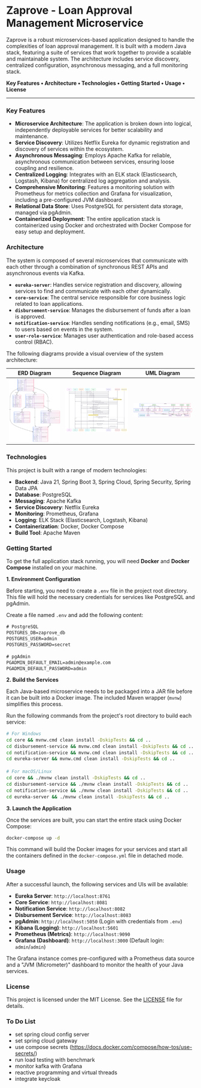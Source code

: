 # Zaprove - Loan Approval Management Microservice

Zaprove is a robust microservices-based application designed to handle the complexities of loan approval management. It is built with a modern Java stack, featuring a suite of services that work together to provide a scalable and maintainable system. The architecture includes service discovery, centralized configuration, asynchronous messaging, and a full monitoring stack.

**Key Features • Architecture • Technologies • Getting Started • Usage • License**

---

### Key Features

*   **Microservice Architecture**: The application is broken down into logical, independently deployable services for better scalability and maintenance.
*   **Service Discovery**: Utilizes Netflix Eureka for dynamic registration and discovery of services within the ecosystem.
*   **Asynchronous Messaging**: Employs Apache Kafka for reliable, asynchronous communication between services, ensuring loose coupling and resilience.
*   **Centralized Logging**: Integrates with an ELK stack (Elasticsearch, Logstash, Kibana) for centralized log aggregation and analysis.
*   **Comprehensive Monitoring**: Features a monitoring solution with Prometheus for metrics collection and Grafana for visualization, including a pre-configured JVM dashboard.
*   **Relational Data Store**: Uses PostgreSQL for persistent data storage, managed via pgAdmin.
*   **Containerized Deployment**: The entire application stack is containerized using Docker and orchestrated with Docker Compose for easy setup and deployment.

### Architecture

The system is composed of several microservices that communicate with each other through a combination of synchronous REST APIs and asynchronous events via Kafka.

*   **`eureka-server`**: Handles service registration and discovery, allowing services to find and communicate with each other dynamically.
*   **`core-service`**: The central service responsible for core business logic related to loan applications.
*   **`disbursement-service`**: Manages the disbursement of funds after a loan is approved.
*   **`notification-service`**: Handles sending notifications (e.g., email, SMS) to users based on events in the system.
*   **`user-role-service`**: Manages user authentication and role-based access control (RBAC).

The following diagrams provide a visual overview of the system architecture:

| ERD Diagram                               | Sequence Diagram                               | UML Diagram                               |
| ----------------------------------------- | ---------------------------------------------- | ----------------------------------------- |
| ![ERD](./docs/erd_diagram.png) | ![Sequence](./docs/sequence_diagram.png) | ![UML](./docs/uml_diagram.png) |

### Technologies

This project is built with a range of modern technologies:

*   **Backend**: Java 21, Spring Boot 3, Spring Cloud, Spring Security, Spring Data JPA
*   **Database**: PostgreSQL
*   **Messaging**: Apache Kafka
*   **Service Discovery**: Netflix Eureka
*   **Monitoring**: Prometheus, Grafana
*   **Logging**: ELK Stack (Elasticsearch, Logstash, Kibana)
*   **Containerization**: Docker, Docker Compose
*   **Build Tool**: Apache Maven

### Getting Started

To get the full application stack running, you will need **Docker** and **Docker Compose** installed on your machine.

**1. Environment Configuration**

Before starting, you need to create a `.env` file in the project root directory. This file will hold the necessary credentials for services like PostgreSQL and pgAdmin.

Create a file named `.env` and add the following content:

```env
# PostgreSQL
POSTGRES_DB=zaprove_db
POSTGRES_USER=admin
POSTGRES_PASSWORD=secret

# pgAdmin
PGADMIN_DEFAULT_EMAIL=admin@example.com
PGADMIN_DEFAULT_PASSWORD=admin
```

**2. Build the Services**

Each Java-based microservice needs to be packaged into a JAR file before it can be built into a Docker image. The included Maven wrapper (`mvnw`) simplifies this process.

Run the following commands from the project's root directory to build each service:

```bash
# For Windows
cd core && mvnw.cmd clean install -DskipTests && cd ..
cd disbursement-service && mvnw.cmd clean install -DskipTests && cd ..
cd notification-service && mvnw.cmd clean install -DskipTests && cd ..
cd eureka-server && mvnw.cmd clean install -DskipTests && cd ..

# For macOS/Linux
cd core && ./mvnw clean install -DskipTests && cd ..
cd disbursement-service && ./mvnw clean install -DskipTests && cd ..
cd notification-service && ./mvnw clean install -DskipTests && cd ..
cd eureka-server && ./mvnw clean install -DskipTests && cd ..
```

**3. Launch the Application**

Once the services are built, you can start the entire stack using Docker Compose:

```bash
docker-compose up -d
```

This command will build the Docker images for your services and start all the containers defined in the `docker-compose.yml` file in detached mode.

### Usage

After a successful launch, the following services and UIs will be available:

*   **Eureka Server**: `http://localhost:8761`
*   **Core Service**: `http://localhost:8081`
*   **Notification Service**: `http://localhost:8082`
*   **Disbursement Service**: `http://localhost:8083`
*   **pgAdmin**: `http://localhost:5050` (Login with credentials from `.env`)
*   **Kibana (Logging)**: `http://localhost:5601`
*   **Prometheus (Metrics)**: `http://localhost:9090`
*   **Grafana (Dashboard)**: `http://localhost:3000` (Default login: `admin`/`admin`)

The Grafana instance comes pre-configured with a Prometheus data source and a "JVM (Micrometer)" dashboard to monitor the health of your Java services.

### License

This project is licensed under the MIT License. See the [LICENSE](LICENSE) file for details.

### To Do List
- set spring cloud config server
- set spring cloud gateway
- use compose secrets (https://docs.docker.com/compose/how-tos/use-secrets/)
- run load testing with benchmark
- monitor kafka with Grafana
- reactive programming and virtual threads
- integrate keycloak






